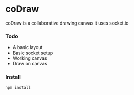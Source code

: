 # coDraw

coDraw is a collaborative drawing canvas
it uses socket.io

### Todo
 - A basic layout
 - Basic socket setup
 - Working canvas
 - Draw on canvas 


### Install

 `npm install` 
